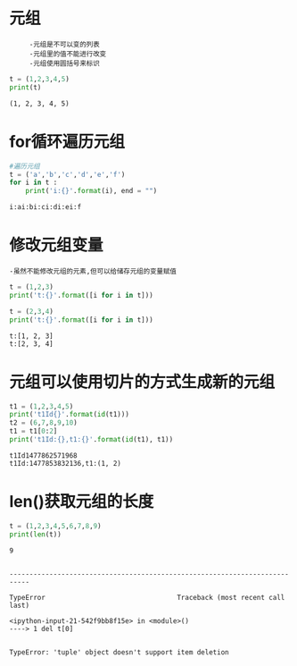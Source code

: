 
# 元组
         -元组是不可以变的列表
         -元组里的值不能进行改变
         -元组使用圆括号来标识


```python
t = (1,2,3,4,5)
print(t)
```

    (1, 2, 3, 4, 5)
    

# for循环遍历元组


```python
#遍历元组
t = ('a','b','c','d','e','f')
for i in t :
    print('i:{}'.format(i), end = "")
```

    i:ai:bi:ci:di:ei:f

# 修改元组变量
    -虽然不能修改元组的元素,但可以给储存元组的变量赋值


```python
t = (1,2,3)
print('t:{}'.format([i for i in t]))

t = (2,3,4)
print('t:{}'.format([i for i in t]))
```

    t:[1, 2, 3]
    t:[2, 3, 4]
    

# 元组可以使用切片的方式生成新的元组



```python
t1 = (1,2,3,4,5)
print('t1Id{}'.format(id(t1)))
t2 = (6,7,8,9,10)
t1 = t1[0:2]
print('t1Id:{},t1:{}'.format(id(t1), t1))
```

    t1Id1477862571968
    t1Id:1477853832136,t1:(1, 2)
    

# len()获取元组的长度



```python
t = (1,2,3,4,5,6,7,8,9)
print(len(t))
```

    9
    


```python

```


    ---------------------------------------------------------------------------

    TypeError                                 Traceback (most recent call last)

    <ipython-input-21-542f9bb8f15e> in <module>()
    ----> 1 del t[0]
    

    TypeError: 'tuple' object doesn't support item deletion


